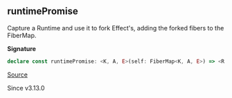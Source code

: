 ## runtimePromise

Capture a Runtime and use it to fork Effect's, adding the forked fibers to the FiberMap.

**Signature**

```ts
declare const runtimePromise: <K, A, E>(self: FiberMap<K, A, E>) => <R = never>() => Effect.Effect<(<XE extends E, XA extends A>(key: K, effect: Effect.Effect<XA, XE, R>, options?: (Runtime.RunForkOptions & { readonly onlyIfMissing?: boolean | undefined; readonly propagateInterruption?: boolean | undefined; }) | undefined) => Promise<XA>), never, R>
```

[Source](https://github.com/Effect-TS/effect/tree/main/packages/effect/src/FiberMap.ts#L576)

Since v3.13.0